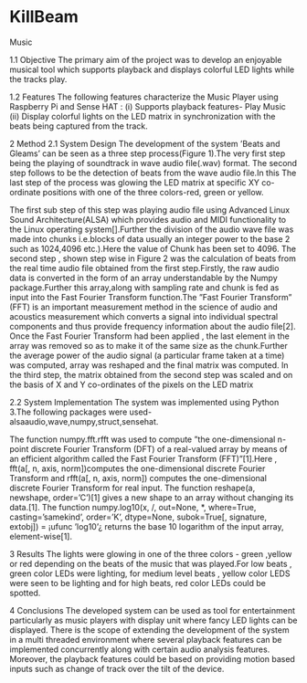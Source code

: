 # KillBeam
Music

1.1 Objective The primary aim of the project was to develop an enjoyable
musical tool which supports playback and displays colorful LED lights while the
tracks play.

1.2 Features The following features characterize the Music Player using Raspberry Pi and Sense HAT : (i) Supports playback features- Play Music (ii) Display colorful lights on the LED matrix in synchronization with the beats being
captured from the track.

2 Method
2.1 System Design The development of the system ’Beats and Gleams’ can
be seen as a three step process(Figure 1).The very first step being the playing of
soundtrack in wave audio file(.wav) format. The second step follows to be the
detection of beats from the wave audio file.In this The last step of the process
was glowing the LED matrix at specific XY co-ordinate positions with one of
the three colors-red, green or yellow.

The first sub step of this step was playing audio file using Advanced Linux
Sound Architecture(ALSA) which provides audio and MIDI functionality to the Linux operating system[].Further the division of the audio wave file was made
into chunks i.e.blocks of data usually an integer power to the base 2 such as
1024,4096 etc.).Here the value of Chunk has been set to 4096.
The second step , shown step wise in Figure 2 was the calculation of beats
from the real time audio file obtained from the first step.Firstly, the raw audio data is converted in the form of an array understandable by the Numpy
package.Further this array,along with sampling rate and chunk is fed as input
into the Fast Fourier Transform function.The ”Fast Fourier Transform” (FFT)
is an important measurement method in the science of audio and acoustics measurement which converts a signal into individual spectral components and thus
provide frequency information about the audio file[2]. Once the Fast Fourier
Transform had been applied , the last element in the array was removed so as
to make it of the same size as the chunk.Further the average power of the audio
signal (a particular frame taken at a time) was computed, array was reshaped
and the final matrix was computed. In the third step, the matrix obtained from
the second step was scaled and on the basis of X and Y co-ordinates of the pixels
on the LED matrix

2.2 System Implementation The system was implemented using Python
3.The following packages were used- alsaaudio,wave,numpy,struct,sensehat.

The function numpy.fft.rfft was used to compute ”the one-dimensional n-point
discrete Fourier Transform (DFT) of a real-valued array by means of an efficient
algorithm called the Fast Fourier Transform (FFT)”[1].Here , fft(a[, n, axis,
norm])computes the one-dimensional discrete Fourier Transform and rfft(a[, n,
axis, norm]) computes the one-dimensional discrete Fourier Transform for real
input.
The function reshape(a, newshape, order=’C’)[1] gives a new shape to an array without changing its data.[1]. The function numpy.log10(x, /, out=None, *,
where=True, casting=’samekind’, order=’K’, dtype=None, subok=True[, signature, extobj]) = ¡ufunc ’log10’¿ returns the base 10 logarithm of the input
array, element-wise[1].


3 Results
The lights were glowing in one of the three colors - green ,yellow or red depending
on the beats of the music that was played.For low beats , green color LEDs were
lighting, for medium level beats , yellow color LEDS were seen to be lighting
and for high beats, red color LEDs could be spotted.

4 Conclusions
The developed system can be used as tool for entertainment particularly as
music players with display unit where fancy LED lights can be displayed. There
is the scope of extending the development of the system in a multi threaded
environment where several playback features can be implemented concurrently
along with certain audio analysis features. Moreover, the playback features
could be based on providing motion based inputs such as change of track over
the tilt of the device.
